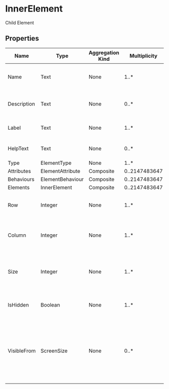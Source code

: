 # InnerElement
Child Element
## Properties
|Name|Type|Aggregation Kind|Multiplicity|Description|
|--|--|--|--|--|
|Name|Text|None|1..*|The name of the entity (unique identifier).|
|Description|Text|None|0..*|The textual explanation of the entities’ purpose.|
|Label|Text|None|1..*|Label to display in the application.|
|HelpText|Text|None|0..*|Text/annotation to help the user.|
|Type|ElementType|None|1..*||
|Attributes|ElementAttribute|Composite|0..2147483647||
|Behaviours|ElementBehaviour|Composite|0..2147483647||
|Elements|InnerElement|Composite|0..2147483647||
|Row|Integer|None|1..*|The layout row in which the element will be placed.|
|Column|Integer|None|1..*|The  layout column in which the element will be placed.|
|Size|Integer|None|1..*|The element size on a scale of 1 (the smaller size) to 12 (the bigger size).|
|IsHidden|Boolean|None|1..*|The visibility of the element (hidden or visible).|
|VisibleFrom|ScreenSize|None|0..*|The visibility of the element, related to the user’s device screen size (at sizes smaller than the one selected, the element will be hidden).|
